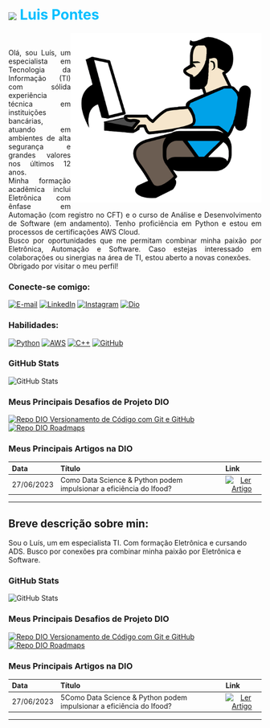 <h1>
    <a href="https://www.dio.me/">
    <img align="center" width="40px" src="https://hermes.digitalinnovation.one/assets/diome/logo-minimized.png"></a>
    <strong style="color:#00BFFF">Luis Pontes</strong>
</h1>
<img align="right" width="380px" src="https://github.com/CientistaPY/CientistaPY/blob/main/PROGRAMMER-removebg-preview.png?raw=true"></a>
<br>
<p align="justify">Olá, sou Luís, um especialista em Tecnologia da Informação (TI) com sólida experiência técnica em instituições bancárias, atuando em ambientes de alta segurança e grandes valores nos últimos 12 anos.
<br>
Minha formação acadêmica inclui Eletrônica com ênfase em Automação (com registro no CFT) e o curso de Análise e Desenvolvimento de Software (em andamento). Tenho proficiência em Python e estou em processos de certificações AWS Cloud.
<br>
Busco por oportunidades que me permitam combinar minha paixão por Eletrônica, Automação e Software. Caso estejas interessado em colaborações ou sinergias na área de TI, estou aberto a novas conexões. 
<br>
Obrigado por visitar o meu perfil!
<br>

### Conecte-se comigo:
[![E-mail](https://img.shields.io/badge/-Email-000?style=for-the-badge&logo=microsoft-outlook&logoColor=00BFFF&color:FFF)](mailto:mailtoluiscarlos@gmail.com)
[![LinkedIn](https://img.shields.io/badge/-LinkedIn-000?style=for-the-badge&logo=linkedin&logoColor=00BFFF&color:FFF)](https://www.linkedin.com/in/luís-pontes-289645137)
[![Instagram](https://img.shields.io/badge/-Instagram-000?style=for-the-badge&logo=instagram&logoColor=00BFFF&color:FFF)](https://www.instagram.com/cientista.py/)
[![Dio](https://img.shields.io/badge/-Dio-000?style=for-the-badge&logo=dtube&logoColor=00BFFF&color:FFF)](https://web.dio.me/users/MAILTOLUISCARLOS/)




### Habilidades:
[![Python](https://img.shields.io/badge/python-000?style=for-the-badge&logo=python&logoColor=00BFFF&color:FFF)](https://www.python.org/)
[![AWS](https://img.shields.io/badge/AWS_Cloud-000?style=for-the-badge&logo=amazon-aws&&logoColor=00BFFF&color:FFF)](http://aws.amazon.com/)
[![C++](https://img.shields.io/badge/C++-000?style=for-the-badge&logo=c%2B%2B&&logoColor=00BFFF&color:FFF)](https://cplusplus.com/)
[![GitHub](https://img.shields.io/badge/-GitHub-000?style=for-the-badge&logo=github&logoColor=00BFFF&color:FFF)](https://docs.github.com/)

### GitHub Stats
![GitHub Stats](https://github-readme-stats.vercel.app/api?username=CientistaPy&theme=transparent&bg_color=000&border_color=30A3DC&show_icons=true&icon_color=30A3DC&title_color=E94D5F&text_color=FFF)

### Meus Principais Desafios de Projeto DIO
[![Repo DIO Versionamento de Código com Git e GitHub](https://github-readme-stats.vercel.app/api/pin/?username=elidianaandrade&repo=dio-lab-open-source&bg_color=000&border_color=30A3DC&show_icons=true&icon_color=30A3DC&title_color=E94D5F&text_color=FFF)](https://github.com/CientistaPY/dio-curso-git-github.git)
[![Repo DIO Roadmaps](https://github-readme-stats.vercel.app/api/pin/?username=digitalinnovationone&repo=roadmaps&bg_color=000&border_color=30A3DC&show_icons=true&icon_color=30A3DC&title_color=E94D5F&text_color=FFF)](https://github.com/digitalinnovationone/roadmaps)

### Meus Principais Artigos na DIO
<table>
  <thead>
    <tr align="left">
      <th>Data</th>
      <th>Título</th>
      <th>Link</th>
    </tr>
  </thead>
  <tbody align="left">
    <tr>
      <td>27/06/2023</td>
      <td>Como Data Science & Python podem impulsionar a eficiência do Ifood?</td>
      <td align="center">
        <a href="https://www.dio.me/articles/como-data-science-python-podem-impulsionar-a-eficiencia-do-ifood">
           <img align="center" alt="Ler Artigo" src="https://img.shields.io/badge/Ler%20Artigo-30A3DC?style=for-the-badge">
        </a>
      </td>
    </tr>
    <tr>
      
  <tfoot></tfoot>
</table>

---

<h2>Breve descrição sobre min:
</h2>
Sou o Luís, um em especialista TI. Com formação Eletrônica e cursando ADS. Busco por conexões pra combinar minha paixão por Eletrônica e Software.





### GitHub Stats
![GitHub Stats](https://github-readme-stats.vercel.app/api?username=CientistaPy&theme=transparent&bg_color=000&border_color=30A3DC&show_icons=true&icon_color=30A3DC&title_color=E94D5F&text_color=FFF)

### Meus Principais Desafios de Projeto DIO
[![Repo DIO Versionamento de Código com Git e GitHub](https://github-readme-stats.vercel.app/api/pin/?username=elidianaandrade&repo=dio-lab-open-source&bg_color=000&border_color=30A3DC&show_icons=true&icon_color=30A3DC&title_color=E94D5F&text_color=FFF)](https://github.com/CientistaPY/dio-curso-git-github.git)
[![Repo DIO Roadmaps](https://github-readme-stats.vercel.app/api/pin/?username=digitalinnovationone&repo=roadmaps&bg_color=000&border_color=30A3DC&show_icons=true&icon_color=30A3DC&title_color=E94D5F&text_color=FFF)](https://github.com/digitalinnovationone/roadmaps)

### Meus Principais Artigos na DIO
<table>
  <thead>
    <tr align="left">
      <th>Data</th>
      <th>Título</th>
      <th>Link</th>
    </tr>
  </thead>
  <tbody align="left">
    <tr>
      <td>27/06/2023</td>
      <td>5Como Data Science & Python podem impulsionar a eficiência do Ifood?</td>
      <td align="center">
        <a href="https://www.dio.me/articles/como-data-science-python-podem-impulsionar-a-eficiencia-do-ifood">
           <img align="center" alt="Ler Artigo" src="https://img.shields.io/badge/Ler%20Artigo-30A3DC?style=for-the-badge">
        </a>
      </td>
    </tr>
    <tr>
      
  <tfoot></tfoot>
</table>

---
